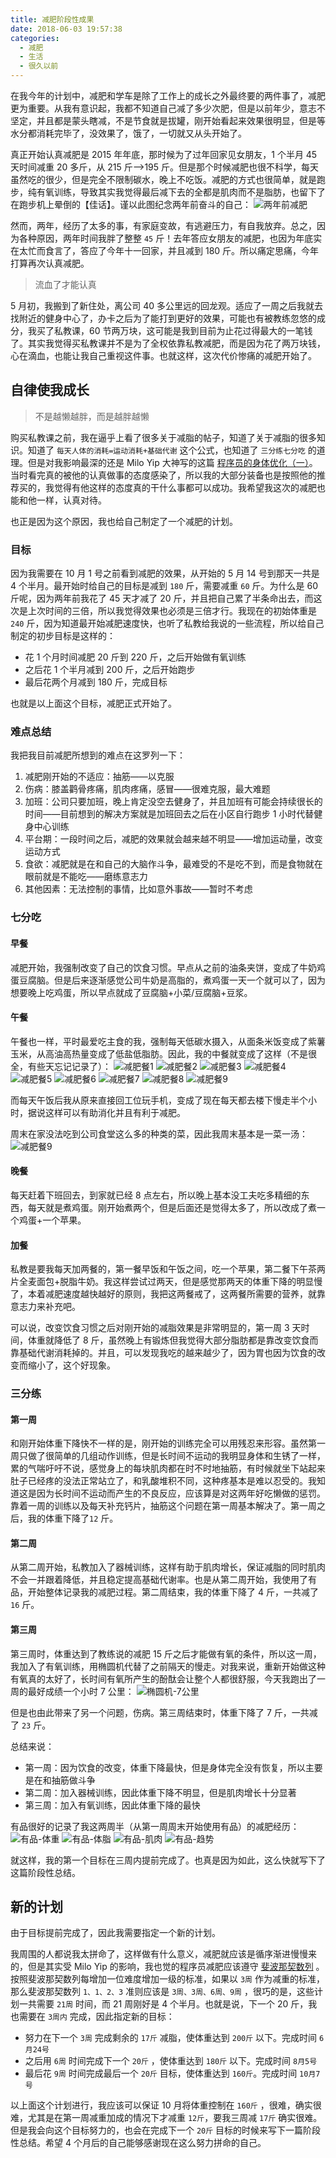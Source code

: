 ```yaml
---
title: 减肥阶段性成果
date: 2018-06-03 19:57:38
categories:
  - 减肥
  - 生活
  - 很久以前
---
```


在我今年的计划中，减肥和学车是除了工作上的成长之外最终要的两件事了，减肥更为重要。从我有意识起，我都不知道自己减了多少次肥，但是以前年少，意志不坚定，并且都是蒙头瞎减，不是节食就是拔罐，刚开始看起来效果很明显，但是等水分都消耗完毕了，没效果了，饿了，一切就又从头开始了。

<!-- more -->

真正开始认真减肥是 2015 年年底，那时候为了过年回家见女朋友，1 个半月 45 天时间减重 20 多斤，从 215 斤——>195 斤。但是那个时候减肥也很不科学，每天虽然吃的很少，但是完全不限制碳水，晚上不吃饭。减肥的方式也很简单，就是跑步，纯有氧训练，导致其实我觉得最后减下去的全都是肌肉而不是脂肪，也留下了在跑步机上晕倒的【佳话】。谨以此图纪念两年前奋斗的自己：
![两年前减肥](http://f.cl.ly/items/3G3l0M3z1t3T3W403A3k/%E4%B8%A4%E5%B9%B4%E5%89%8D%E5%87%8F%E8%82%A5.jpg)

然而，两年，经历了太多的事，有家庭变故，有逃避压力，有自我放弃。总之，因为各种原因，两年时间我胖了整整 `45` 斤！去年答应女朋友的减肥，也因为年底实在太忙而食言了，答应了今年十一回家，并且减到 180 斤。所以痛定思痛，今年打算再次认真减肥。

> 流血了才能认真

5 月初，我搬到了新住处，离公司 40 多公里远的回龙观。适应了一周之后我就去找附近的健身中心了，办卡之后为了能打到更好的效果，可能也有被教练忽悠的成分，我买了私教课，60 节两万块，这可能是我到目前为止花过得最大的一笔钱了。其实我觉得买私教课并不是为了全权依靠私教减肥，而是因为花了两万块钱，心在滴血，也能让我自己重视这件事。也就这样，这次代价惨痛的减肥开始了。

## 自律使我成长

> 不是越懒越胖，而是越胖越懒

购买私教课之前，我在逼乎上看了很多关于减脂的帖子，知道了关于减脂的很多知识。知道了 `每天人体的消耗=运动消耗+基础代谢` 这个公式，也知道了 `三分练七分吃` 的道理。但是对我影响最深的还是 Milo Yip 大神写的这篇 [程序员的身体优化（一）](https://zhuanlan.zhihu.com/p/26190037)。当时看完真的被他的认真做事的态度感染了，所以我的大部分装备也是按照他的推荐买的，我觉得有他这样的态度真的干什么事都可以成功。我希望我这次的减肥也能和他一样，认真对待。

也正是因为这个原因，我也给自己制定了一个减肥的计划。

### 目标

因为我需要在 10 月 1 号之前看到减肥的效果，从开始的 5 月 14 号到那天一共是 4 个半月。最开始时给自己的目标是减到 `180` 斤，需要减重 `60` 斤。为什么是 60 斤呢，因为两年前我花了 45 天才减了 20 斤，并且把自己累了半条命出去，而这次是上次时间的三倍，所以我觉得效果也必须是三倍才行。我现在的初始体重是 `240` 斤，因为知道最开始减肥速度快，也听了私教给我说的一些流程，所以给自己制定的初步目标是这样的：

- 花 1 个月时间减肥 20 斤到 220 斤，之后开始做有氧训练
- 之后花 1 个半月减到 200 斤，之后开始跑步
- 最后花两个月减到 180 斤，完成目标

也就是以上面这个目标，减肥正式开始了。

### 难点总结

我把我目前减肥所想到的难点在这罗列一下：

1. 减肥刚开始的不适应：抽筋——以克服
2. 伤病：膝盖鹳骨疼痛，肌肉疼痛，感冒——很难克服，最大难题
3. 加班：公司只要加班，晚上肯定没空去健身了，并且加班有可能会持续很长的时间——目前想到的解决方案就是加班回去之后在小区自行跑步 1 小时代替健身中心训练
4. 平台期：一段时间之后，减肥的效果就会越来越不明显——增加运动量，改变运动方式
5. 食欲：减肥就是在和自己的大脑作斗争，最难受的不是吃不到，而是食物就在眼前就是不能吃——磨练意志力
6. 其他因素：无法控制的事情，比如意外事故——暂时不考虑

### 七分吃

#### 早餐

减肥开始，我强制改变了自己的饮食习惯。早点从之前的油条夹饼，变成了牛奶鸡蛋豆腐脑。但是后来逐渐感觉公司牛奶是高脂的，煮鸡蛋一天一个就可以了，因为想要晚上吃鸡蛋，所以早点就成了豆腐脑+小菜/豆腐脑+豆浆。

#### 午餐

午餐也一样，平时最爱吃主食的我，强制每天低碳水摄入，从面条米饭变成了紫薯玉米，从高油高热量变成了低盐低脂肪。因此，我的中餐就变成了这样（不是很全，有些天忘记记录了）：
![减肥餐1](http://f.cl.ly/items/2X392U2Z0N401W1l2r0C/%E5%87%8F%E8%82%A5%E9%A4%901.jpg)
![减肥餐2](http://f.cl.ly/items/2N2J462u2J3u2i3C0d0S/%E5%87%8F%E8%82%A5%E9%A4%902.jpg)
![减肥餐3](http://f.cl.ly/items/1T400n1P411W3g1g0C1e/%E5%87%8F%E8%82%A5%E9%A4%903.jpg)
![减肥餐4](http://f.cl.ly/items/2c001n0c1h0Q1y2J0A3K/%E5%87%8F%E8%82%A5%E9%A4%904.jpg)
![减肥餐5](http://f.cl.ly/items/3Y3I3U2T3e3A1G0s0Q0C/%E5%87%8F%E8%82%A5%E9%A4%905.jpg)
![减肥餐6](http://f.cl.ly/items/0I2Z3k3z0e3Z422q062p/%E5%87%8F%E8%82%A5%E9%A4%906.jpg)
![减肥餐7](http://f.cl.ly/items/3E2u2m2n2J23010P1L0L/%E5%87%8F%E8%82%A5%E9%A4%907.jpg)
![减肥餐8](http://f.cl.ly/items/0y2x1L0h1q1o1l37363n/%E5%87%8F%E8%82%A5%E9%A4%908.jpg)
![减肥餐9](http://f.cl.ly/items/0A3w383G092K1O0Y1m2Z/%E5%87%8F%E8%82%A5%E9%A4%909.jpg)

而每天午饭后我从原来直接回工位玩手机，变成了现在每天都去楼下慢走半个小时，据说这样可以有助消化并且有利于减肥。

周末在家没法吃到公司食堂这么多的种类的菜，因此我周末基本是一菜一汤：
![减肥餐9](http://f.cl.ly/items/1g2L261M32171e1c1T3J/%E5%87%8F%E8%82%A5%E9%A4%9010.jpg)

#### 晚餐

每天赶着下班回去，到家就已经 8 点左右，所以晚上基本没工夫吃多精细的东西，每天就是煮鸡蛋。刚开始煮两个，但是后面还是觉得太多了，所以改成了煮一个鸡蛋+一个苹果。

#### 加餐

私教是要我每天加两餐的，第一餐早饭和午饭之间，吃一个苹果，第二餐下午茶两片全麦面包+脱脂牛奶。我这样尝试过两天，但是感觉那两天的体重下降的明显慢了，本着减肥速度越快越好的原则，我把这两餐戒了，这两餐所需要的营养，就靠意志力来补充吧。

可以说，改变饮食习惯之后对刚开始的减脂效果是非常明显的，第一周 3 天时间，体重就降低了 8 斤，虽然晚上有锻炼但我觉得大部分脂肪都是靠改变饮食而靠基础代谢消耗掉的。并且，可以发现我吃的越来越少了，因为胃也因为饮食的改变而缩小了，这个好现象。

### 三分练

#### 第一周

和刚开始体重下降快不一样的是，刚开始的训练完全可以用残忍来形容。虽然第一周只做了很简单的几组动作训练，但是长时间不运动的我明显身体和生锈了一样，累的气喘吁吁不说，感觉身上的每块肌肉都在时不时地抽筋，有时候就坐下站起来肚子已经疼的没法正常站立了，和乳酸堆积不同，这种疼基本是难以忍受的。我知道这是因为长时间不运动而产生的不良反应，应该算是对这两年好吃懒做的惩罚。靠着一周的训练以及每天补充钙片，抽筋这个问题在第一周基本解决了。第一周之后，我的体重下降了`12` 斤。

#### 第二周

从第二周开始，私教加入了器械训练，这样有助于肌肉增长，保证减脂的同时肌肉不会一并跟着降低，并且稳定提高基础代谢率。也是从第二周开始，我使用了有品，开始整体记录我的减肥过程。第二周结束，我的体重下降了 4 斤，一共减了 `16` 斤。

#### 第三周

第三周时，体重达到了教练说的减肥 15 斤之后才能做有氧的条件，所以这一周，我加入了有氧训练，用椭圆机代替了之前隔天的慢走。对我来说，重新开始做这种有氧真的太好了，长时间有氧所产生的酚酞会让整个人都很舒服，今天我跑出了一周的最好成绩一个小时 7 公里：
![椭圆机-7公里](http://f.cl.ly/items/0G1d2w2x070c3u0P0C0x/%E6%A4%AD%E5%9C%86%E6%9C%BA-7%E5%85%AC%E9%87%8C.jpg)

但是也由此带来了另一个问题，伤病。第三周结束时，体重下降了 7 斤，一共减了 `23` 斤。

总结来说：

- 第一周：因为饮食的改变，体重下降最快，但是身体完全没有恢复，所以主要是在和抽筋做斗争
- 第二周：加入器械训练，因此体重下降不明显，但是肌肉增长十分显著
- 第三周：加入有氧训练，因此体重下降的最快

有品很好的记录了我这两周半（从第一周周末开始使用有品）的减肥经历：
![有品-体重](http://f.cl.ly/items/2n1s1K0C2X0i0u064323/%E6%9C%89%E5%93%81-%E4%BD%93%E9%87%8D.png)
![有品-体脂](http://f.cl.ly/items/2b430Z07250s1M41440M/%E6%9C%89%E5%93%81-%E4%BD%93%E8%84%82.png)
![有品-肌肉](http://f.cl.ly/items/3d1o3k4316212E3B2O2O/%E6%9C%89%E5%93%81-%E8%82%8C%E8%82%89.png)
![有品-趋势](http://f.cl.ly/items/1S1E2A342h3x0z17001I/%E6%9C%89%E5%93%81-%E8%B6%8B%E5%8A%BF.png)

就这样，我的第一个目标在三周内提前完成了。也真是因为如此，这么快就写下了这篇阶段性总结。

## 新的计划

由于目标提前完成了，因此我需要指定一个新的计划。

我周围的人都说我太拼命了，这样做有什么意义，减肥就应该是循序渐进慢慢来的，但是其实受 Milo Yip 的影响，我也觉的程序员减肥应该遵守 [斐波那契数列](https://zh.wikipedia.org/wiki/%E6%96%90%E6%B3%A2%E9%82%A3%E5%A5%91%E6%95%B0%E5%88%97) 。按照斐波那契数列每增加一位难度增加一级的标准，如果以 `3周` 作为减重的标准，那么斐波那契数列 `1、1、2、3` 准则应该是 `3周、3周、6周、9周` ，很巧的是，这些计划一共需要 `21周` 时间，而 21 周刚好是 4 个半月。也就是说，下一个 20 斤，我也需要在 `3周内` 完成，因此指定新的目标：

- 努力在下一个 `3周` 完成剩余的 `17斤` 减脂，使体重达到 `200斤` 以下。完成时间 `6月24号`
- 之后用 `6周` 时间完成下一个 `20斤` ，使体重达到 `180斤` 以下。完成时间 `8月5号`
- 最后花 `9周` 时间完成最后一个 `20斤` 目标，使体重达到 `160斤`。完成时间 `10月7号`

以上面这个计划进行，我应该可以保证 10 月将体重控制在 `160斤` ，很难，确实很难，尤其是在第一周减重加成的情况下才减重 `12斤`，要我三周减 `17斤` 确实很难。但是我会向这个目标努力的，也会在完成下一个 `20斤` 目标的时候来写下一篇阶段性总结。希望 4 个月后的自己能够感谢现在这么努力拼命的自己。
